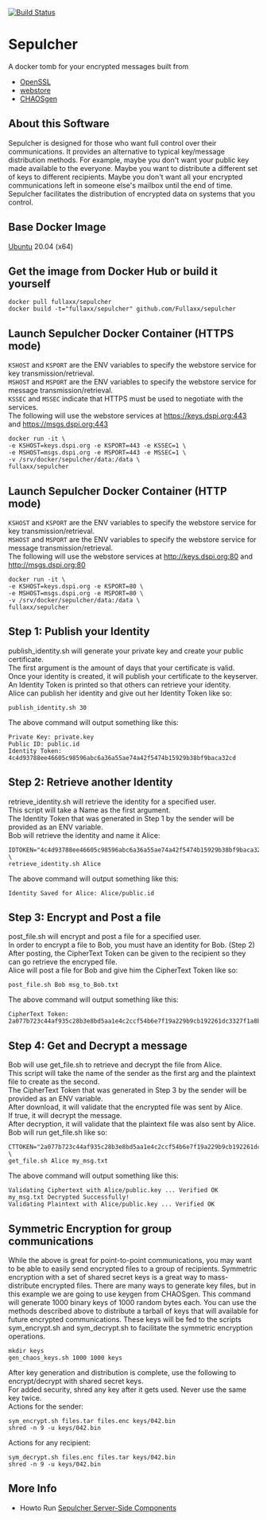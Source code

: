 [![Build Status](https://travis-ci.com/Fullaxx/sepulcher.svg?branch=master)](https://travis-ci.com/Fullaxx/sepulcher)
# Sepulcher
A docker tomb for your encrypted messages built from
* [OpenSSL](https://www.openssl.org/)
* [webstore](https://github.com/Fullaxx/webstore)
* [CHAOSgen](https://github.com/Fullaxx/CHAOSgen)

## About this Software
Sepulcher is designed for those who want full control over their communications.
It provides an alternative to typical key/message distribution methods.
For example, maybe you don't want your public key made available to the everyone.
Maybe you want to distribute a different set of keys to different recipients.
Maybe you don't want all your encrypted communications left in someone else's mailbox until the end of time.
Sepulcher facilitates the distribution of encrypted data on systems that you control.

## Base Docker Image
[Ubuntu](https://hub.docker.com/_/ubuntu) 20.04 (x64)

## Get the image from Docker Hub or build it yourself
```
docker pull fullaxx/sepulcher
docker build -t="fullaxx/sepulcher" github.com/Fullaxx/sepulcher
```

## Launch Sepulcher Docker Container (HTTPS mode)
<code>KSHOST</code> and <code>KSPORT</code> are the ENV variables to specify the webstore service for key transmission/retrieval. \
<code>MSHOST</code> and <code>MSPORT</code> are the ENV variables to specify the webstore service for message transmission/retrieval. \
<code>KSSEC</code> and <code>MSSEC</code> indicate that HTTPS must be used to negotiate with the services. \
The following will use the webstore services at https://keys.dspi.org:443 and https://msgs.dspi.org:443
```
docker run -it \
-e KSHOST=keys.dspi.org -e KSPORT=443 -e KSSEC=1 \
-e MSHOST=msgs.dspi.org -e MSPORT=443 -e MSSEC=1 \
-v /srv/docker/sepulcher/data:/data \
fullaxx/sepulcher
```

## Launch Sepulcher Docker Container (HTTP mode)
<code>KSHOST</code> and <code>KSPORT</code> are the ENV variables to specify the webstore service for key transmission/retrieval. \
<code>MSHOST</code> and <code>MSPORT</code> are the ENV variables to specify the webstore service for message transmission/retrieval. \
The following will use the webstore services at http://keys.dspi.org:80 and http://msgs.dspi.org:80
```
docker run -it \
-e KSHOST=keys.dspi.org -e KSPORT=80 \
-e MSHOST=msgs.dspi.org -e MSPORT=80 \
-v /srv/docker/sepulcher/data:/data \
fullaxx/sepulcher
```

## Step 1: Publish your Identity
publish_identity.sh will generate your private key and create your public certificate. \
The first argument is the amount of days that your certificate is valid. \
Once your identity is created, it will publish your certificate to the keyserver. \
An Identity Token is printed so that others can retrieve your identity. \
Alice can publish her identity and give out her Identity Token like so:
```
publish_identity.sh 30
```
The above command will output something like this:
```
Private Key: private.key
Public ID: public.id
Identity Token: 4c4d93788ee46605c98596abc6a36a55ae74a42f5474b15929b38bf9baca32cd
```

## Step 2: Retrieve another Identity
retrieve_identity.sh will retrieve the identity for a specified user. \
This script will take a Name as the first argument. \
The Identity Token that was generated in Step 1 by the sender will be provided as an ENV variable. \
Bob will retrieve the identity and name it Alice:
```
IDTOKEN="4c4d93788ee46605c98596abc6a36a55ae74a42f5474b15929b38bf9baca32cd" \
retrieve_identity.sh Alice
```
The above command will output something like this:
```
Identity Saved for Alice: Alice/public.id
```

## Step 3: Encrypt and Post a file
post_file.sh will encrypt and post a file for a specified user. \
In order to encrypt a file to Bob, you must have an identity for Bob. (Step 2) \
After posting, the CipherText Token can be given to the recipient so they can go retrieve the encryped file. \
Alice will post a file for Bob and give him the CipherText Token like so:
```
post_file.sh Bob msg_to_Bob.txt
```
The above command will output something like this:
```
CipherText Token: 2a077b723c44af935c28b3e8bd5aa1e4c2ccf54b6e7f19a229b9cb192261dc3327f1a8bc31886e944f4c02087daec87365b150f96c4ad0ed22556f317e6390b2
```

## Step 4: Get and Decrypt a message
Bob will use get_file.sh to retrieve and decrypt the file from Alice. \
This script will take the name of the sender as the first arg and the plaintext file to create as the second. \
The CipherText Token that was generated in Step 3 by the sender will be provided as an ENV variable. \
After download, it will validate that the encrypted file was sent by Alice. \
If true, it will decrypt the message. \
After decryption, it will validate that the plaintext file was also sent by Alice. \
Bob will run get_file.sh like so:
```
CTTOKEN="2a077b723c44af935c28b3e8bd5aa1e4c2ccf54b6e7f19a229b9cb192261dc3327f1a8bc31886e944f4c02087daec87365b150f96c4ad0ed22556f317e6390b2" \
get_file.sh Alice my_msg.txt
```
The above command will output something like this:
```
Validating Ciphertext with Alice/public.key ... Verified OK
my_msg.txt Decrypted Successfully!
Validating Plaintext with Alice/public.key ... Verified OK
```

## Symmetric Encryption for group communications
While the above is great for point-to-point communications, you may want to be able to easily send encrypted files to a group of recipients.
Symmetric encryption with a set of shared secret keys is a great way to mass-distribute encrypted files.
There are many ways to generate key files, but in this example we are going to use keygen from CHAOSgen.
This command will generate 1000 binary keys of 1000 random bytes each.
You can use the methods described above to distribute a tarball of keys that will available for future encrypted communications.
These keys will be fed to the scripts sym_encrypt.sh and sym_decrypt.sh to facilitate the symmetric encryption operations.
```
mkdir keys
gen_chaos_keys.sh 1000 1000 keys
```
After key generation and distribution is complete, use the following to encrypt/decrypt with shared secret keys. \
For added security, shred any key after it gets used. Never use the same key twice. \
Actions for the sender:
```
sym_encrypt.sh files.tar files.enc keys/042.bin
shred -n 9 -u keys/042.bin
```
Actions for any recipient:
```
sym_decrypt.sh files.enc files.tar keys/042.bin
shred -n 9 -u keys/042.bin
```

## More Info
* Howto Run [Sepulcher Server-Side Components](https://github.com/Fullaxx/sepulcher/blob/master/SERVERSIDE.md)
